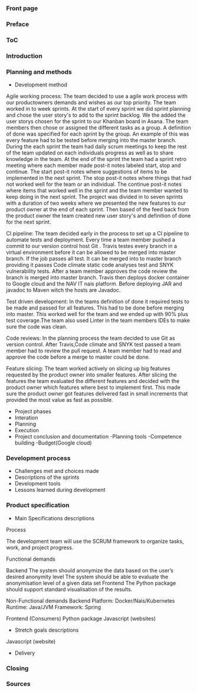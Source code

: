 ### Front page

### Preface

### ToC

### Introduction

### Planning and methods
- Development method

Agile working process:
The team decided to use a agile work process with our productowners demands and wishes as our top priority. The team worked in to week sprints. At the start of every sprint we did sprint planning and chose the user story's to add to the sprint backlog. We the added the user storys chosen for the sprint to our Khanban board in Asana. The team members then chose or assigned the different tasks as a group. A definition of done was specified for each sprint by the group.  An example of this was every feature had to be tested before merging into the master branch. During the each sprint the team had daily scrum meetings to keep the rest of the team updated on each individuals progress as well as to share knowledge in the team. At the end of the sprint the team had a sprint retro meeting where each member made post-it notes labeled start, stop and continue. The start post-it notes where suggestions of items to be implemented in the next sprint. The stop post-it notes where things that had not worked well for the team or an individual. The continue post-it notes where items that worked well in the sprint and the team member wanted to keep doing in the next sprint. The project was divided in to seven sprints with a duration of two weeks where we presented the new features to our product owner at the end of each sprint. Then based of the feed back from the product owner the team created new user story's and definition of done for the next sprint.

CI pipeline:
The team decided early in the process to set up a CI pipeline to automate tests and deployment.
Every time a team member pushed a commit to our version control host Git . Travis testes every branch in a virtual environment before it can be allowed to be merged into master branch. If the job passes all test. It can be merged into to master branch providing it passes Code climate static code analyses test and SNYK vulnerability tests. After a team member approves the code review the branch is merged into master branch. Travis then deploys docker container to Google cloud and the NAV IT nais platform. Before deploying JAR and javadoc to Maven witch the hosts are Javadoc.

Test driven development:
In the teams definition of done it required tests to be made and passed for all features. This had to be done before merging into master. This worked well for the team and we ended up with 90% plus test coverage.The team also used Linter in the team members IDEs to make sure the code was clean.

Code reviews:
In the planning process the team decided to use Git as version control. After Travis,Code climate and SNYK test passed a team member had to review the pull request. A team member had to read and approve the code before a merge to master could be done.

Feature slicing:
The team worked actively on slicing up big features requested by the product owner into smaller features. After slicing the features the team evaluated the different features and decided with the product owner which features where best to implement first. This made sure the product owner got features delivered fast in small increments that provided the most value as fast as possible.

- Project phases
 - Interation
 - Planning
 - Execution
 - Project conclusion and documentation
-Planning tools
-Competence building
-Budget(Google cloud)

### Development process
- Challenges met and choices made
- Descriptions of the sprints
- Development tools
- Lessons learned during development

### Product specification
- Main Specifications descriptions

Process

The development team will use the SCRUM framework to organize tasks, work, and project progress.

Functional demands

Backend
The system should anonymize the data based on the user’s desired anonymity level
The system should be able to evaluate the anonymisation level of a given data set
Frontend
The Python package should support standard visualisation of the results.

Non-Functional demands
Backend
Platform: Docker/Nais/Kubernetes
Runtime: Java/JVM
Framework: Spring

Frontend (Consumers)
Python package
Javascript (websites)

- Stretch goals descriptions

Javascript (website)

- Delivery

### Closing 
### Sources

